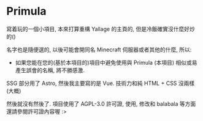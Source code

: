 # Primula

寫着玩的一個小項目, 本來打算重構 Yallage 的主頁的, 但是冷飯確實沒什麼好炒的()

名字也是隨便選的, 以後可能會開同名 Minecraft 伺服器或者其他的什麼, 所以: 

- 如果您能在您的(基於本項目的)項目中避免使用與 Primula (本項目) 相似或易產生誤會的名稱, 將不勝感激.

SSG 部分用了 Astro, 然後我主要寫的是 Vue. 技術力和純 HTML + CSS 沒兩樣(大概)

然後就沒有然後了. 項目使用了 AGPL-3.0 許可證, 使用, 修改和 balabala 等方面還請參閱許可證內容喔 :>